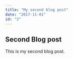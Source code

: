 ```yaml
---
title: "My second blog post"
date: "2017-11-01"
id: "2"
---
```


## Second Blog post

This is my second blog post.
